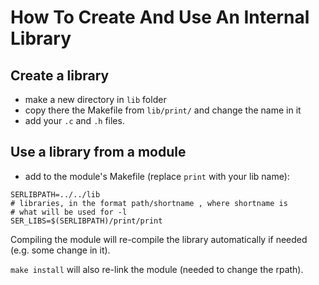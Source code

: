 # How To Create And Use An Internal Library

## Create a library

- make a new directory in `lib` folder
- copy there the Makefile from `lib/print/` and change the name in it
- add your `.c` and `.h` files.

## Use a library from a module

- add to the module's Makefile (replace `print` with your lib name):

<!-- -->

    SERLIBPATH=../../lib
    # libraries, in the format path/shortname , where shortname is
    # what will be used for -l
    SER_LIBS=$(SERLIBPATH)/print/print

Compiling the module will re-compile the library automatically if needed
(e.g. some change in it).

`make install` will also re-link the module (needed to change the
rpath).
